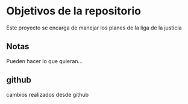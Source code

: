 # Objetivos de la repositorio

Este proyecto se encarga de manejar los planes de la liga de la justicia


## Notas
Pueden hacer lo que quieran...

## github
cambios realizados desde github
